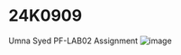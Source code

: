 # 24K0909
Umna Syed
PF-LAB02 Assignment
![image](https://github.com/user-attachments/assets/da3bd4d5-51a6-4a45-a5fc-5bdaffae7761)
